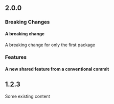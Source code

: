 ## 2.0.0

### Breaking Changes

#### A breaking change

A breaking change for only the first package

### Features

#### A new shared feature from a conventional commit

## 1.2.3

Some existing content
